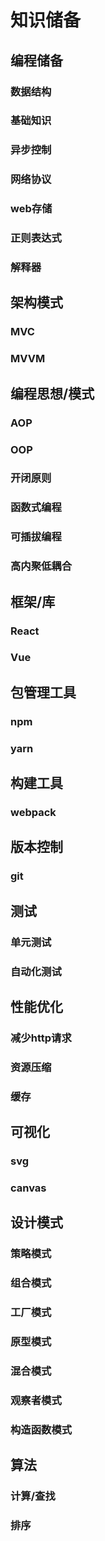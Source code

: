 # 知识储备
## 编程储备
### 数据结构
### 基础知识
### 异步控制
### 网络协议
### web存储
### 正则表达式
### 解释器
## 架构模式
### MVC
### MVVM
## 编程思想/模式
### AOP
### OOP
### 开闭原则
### 函数式编程
### 可插拔编程
### 高内聚低耦合
## 框架/库 
### React
### Vue
## 包管理工具
### npm
### yarn
## 构建工具
### webpack
## 版本控制
### git
## 测试
### 单元测试
### 自动化测试
## 性能优化
### 减少http请求
### 资源压缩
### 缓存
## 可视化
### svg
### canvas
## 设计模式 
### 策略模式
### 组合模式
### 工厂模式
### 原型模式
### 混合模式
### 观察者模式
### 构造函数模式
## 算法
### 计算/查找
### 排序
